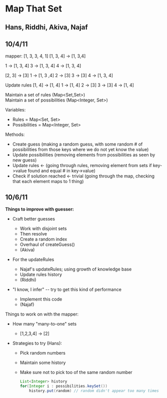Map That Set
============

Hans, Riddhi, Akiva, Najaf
--------------------------

10/4/11
-------
mapper: [1, 3, 3, 4, 1]
[1, 3, 4] -> [1,  3,4]

1 -> [1, 3, 4]
3 -> [1, 3, 4]
4 -> [1, 3, 4]

[2, 3] -> [3]
1 -> [1, 3 ,4]
2 -> [3]
3 -> [3]
4 -> [1, 3, 4]

Update rules
[1, 4] -> [1, 4]
1 -> [1, 4]
2 -> [3]
3 -> [3]
4 -> [1, 4]


Maintain a set of rules (Map<Set<Integer>,Set<Integer>>)  
Maintain a set of possibilities (Map<Integer, Set<Integer>>)

Variables:  

* Rules = Map<Set<Integer>, Set<Integer>>
* Possibilities = Map<Integer, Set<Integer>>

Methods:  

* Create guess (making a random guess, with some random # of possibilities from those keys where we do not yet know the value)
* Update possibilities (removing elements from possibilities as seen by new guess)
* Update rules <- (going through rules, removing element from sets if key->value found and equal # in key->value)
* Check if solution reached <- trivial (going through the map, checking that each element maps to 1 thing)

10/6/11
-------

**Things to improve with guesser:**

* Craft better guesses
  - Work with disjoint sets
  - Then resolve
  - Create a random index
  - Overhaul of createGuess()
  - (Akiva)

* For the updateRules
  - Najaf's updateRules; using growth of knowledge base
  - Update rules history
  - (Riddhi)

* "I know, I infer" -- try to get this kind of performance
  - Implement this code
  - (Najaf)


Things to work on with the mapper:
* How many "many-to-one" sets
  - [1,2,3,4] -> [2]

* Strategies to try (Hans):
  - Pick random numbers
  - Maintain some history
  - Make sure not to pick too of the same random number
  
    ```java
    List<Integer> history  
    for(Integer i : possibilities.keySet())  
        history.put(random) // random didn't appear too many times
    ```